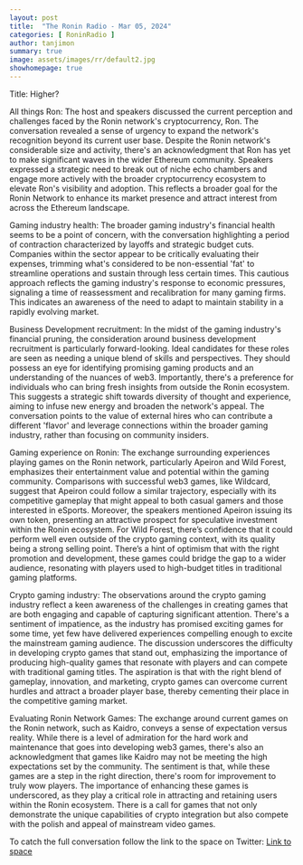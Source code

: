 ```yaml
---
layout: post
title:  "The Ronin Radio - Mar 05, 2024"
categories: [ RoninRadio ]
author: tanjimon
summary: true
image: assets/images/rr/default2.jpg
showhomepage: true
---
```


Title: Higher?

All things Ron:
The host and speakers discussed the current perception and challenges faced by the Ronin network's cryptocurrency, Ron. The conversation revealed a sense of urgency to expand the network's recognition beyond its current user base. Despite the Ronin network's considerable size and activity, there's an acknowledgment that Ron has yet to make significant waves in the wider Ethereum community. Speakers expressed a strategic need to break out of niche echo chambers and engage more actively with the broader cryptocurrency ecosystem to elevate Ron's visibility and adoption. This reflects a broader goal for the Ronin Network to enhance its market presence and attract interest from across the Ethereum landscape.

Gaming industry health:
The broader gaming industry's financial health seems to be a point of concern, with the conversation highlighting a period of contraction characterized by layoffs and strategic budget cuts. Companies within the sector appear to be critically evaluating their expenses, trimming what's considered to be non-essential 'fat' to streamline operations and sustain through less certain times. This cautious approach reflects the gaming industry's response to economic pressures, signaling a time of reassessment and recalibration for many gaming firms. This indicates an awareness of the need to adapt to maintain stability in a rapidly evolving market.

Business Development recruitment:
In the midst of the gaming industry's financial pruning, the consideration around business development recruitment is particularly forward-looking. Ideal candidates for these roles are seen as needing a unique blend of skills and perspectives. They should possess an eye for identifying promising gaming products and an understanding of the nuances of web3. Importantly, there's a preference for individuals who can bring fresh insights from outside the Ronin ecosystem. This suggests a strategic shift towards diversity of thought and experience, aiming to infuse new energy and broaden the network's appeal. The conversation points to the value of external hires who can contribute a different 'flavor' and leverage connections within the broader gaming industry, rather than focusing on community insiders.

Gaming experience on Ronin:
The exchange surrounding experiences playing games on the Ronin network, particularly Apeiron and Wild Forest, emphasizes their entertainment value and potential within the gaming community. Comparisons with successful web3 games, like Wildcard, suggest that Apeiron could follow a similar trajectory, especially with its competitive gameplay that might appeal to both casual gamers and those interested in eSports. Moreover, the speakers mentioned Apeiron issuing its own token, presenting an attractive prospect for speculative investment within the Ronin ecosystem. For Wild Forest, there’s confidence that it could perform well even outside of the crypto gaming context, with its quality being a strong selling point. There’s a hint of optimism that with the right promotion and development, these games could bridge the gap to a wider audience, resonating with players used to high-budget titles in traditional gaming platforms.

Crypto gaming industry:
The observations around the crypto gaming industry reflect a keen awareness of the challenges in creating games that are both engaging and capable of capturing significant attention. There's a sentiment of impatience, as the industry has promised exciting games for some time, yet few have delivered experiences compelling enough to excite the mainstream gaming audience. The discussion underscores the difficulty in developing crypto games that stand out, emphasizing the importance of producing high-quality games that resonate with players and can compete with traditional gaming titles. The aspiration is that with the right blend of gameplay, innovation, and marketing, crypto games can overcome current hurdles and attract a broader player base, thereby cementing their place in the competitive gaming market.

Evaluating Ronin Network Games:
The exchange around current games on the Ronin network, such as Kaidro, conveys a sense of expectation versus reality. While there is a level of admiration for the hard work and maintenance that goes into developing web3 games, there's also an acknowledgment that games like Kaidro may not be meeting the high expectations set by the community. The sentiment is that, while these games are a step in the right direction, there's room for improvement to truly wow players. The importance of enhancing these games is underscored, as they play a critical role in attracting and retaining users within the Ronin ecosystem. There is a call for games that not only demonstrate the unique capabilities of crypto integration but also compete with the polish and appeal of mainstream video games.

To catch the full conversation follow the link to the space on Twitter:  <a href="https://twitter.com/i/spaces/1mrxmyAoBjLxy?s=20">Link to space</a>
